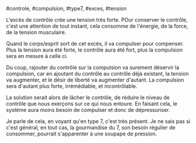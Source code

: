 #controle, #compulsion, #type7, #exces, #tension

L'excès de contrôle crée une tension très forte. POur conserver le contrôle, c'est une attention de tout instant, cela consomme de l'énergie, de la force, de la tension musculaire.

Quand le corps/esprit sort de cet excès, il va compulser pour compenser.
Plus la tension aura été forte, le contrôle aura été fort, plus la compulsion sera en mesure à celle ci.

Du coup, rajouter du contrôle sur la compulsion va surement déservir la compulsion, car en ajoutant du contrôle au contrôle déjà existant, la tension va augmenter, et le désir de liberté va augmenter d'autant.
La compulsion sera d'autant plus forte, irrémédiable, et incontrôlable.

La solution serait alors de lâcher le contrôle, de réduire le niveau de contrôle que nous exerçons sur ce qui nous entoure. En faisant cela, le système aura moins besoin de compulser et donc de dépressuriser.

Je parle de cela,  en voyant qu'en type 7, c'est très présent. Je ne sais pas si c'est général, en tout cas, la gourmandise du 7, son besoin régulier de consommer, pourrait s'apparenter à une soupape de pression.